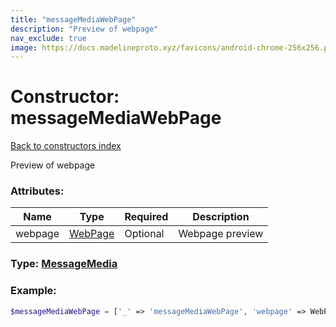 ```yaml
---
title: "messageMediaWebPage"
description: "Preview of webpage"
nav_exclude: true
image: https://docs.madelineproto.xyz/favicons/android-chrome-256x256.png
---
```

# Constructor: messageMediaWebPage  
[Back to constructors index](/API_docs/constructors/index.html)



Preview of webpage

### Attributes:

| Name     |    Type       | Required | Description |
|----------|---------------|----------|-------------|
|webpage|[WebPage](/API_docs/types/WebPage.html) | Optional|Webpage preview|



### Type: [MessageMedia](/API_docs/types/MessageMedia.html)


### Example:

```php
$messageMediaWebPage = ['_' => 'messageMediaWebPage', 'webpage' => WebPage];
```  
